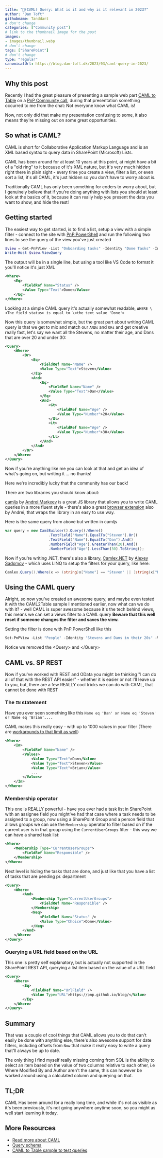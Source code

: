 ```yaml
---
title: "🐫(CAML) Query: What is it and why is it relevant in 2023?"
author: "Dan Toft"
githubname: Tanddant
# don't change
categories: ["Community post"]
# link to the thumbnail image for the post
images:
- images/thumbnail.webp
# don't change
tags: ["SharePoint"]
# don't change
type: "regular"
canonicalUrl: https://blog.dan-toft.dk/2023/03/caml-query-in-2023/
---
```


## Why this post

Recently I had the great pleasure of presenting a sample web part [CAML to Table](https://github.com/pnp/sp-dev-fx-webparts/tree/main/samples/react-caml2table) on a [PnP Community call](https://www.youtube.com/watch?v=SPJiV5CbRUc), during that presentation something occurred to me from the chat: Not everyone know what CAML is!

Now, not only did that make my presentation confusing to some, it also means they're missing out on some great opportunities.

## So what is CAML?

CAML is short for Collaborative Application Markup Language and is an XML based syntax to query data in SharePoint (Microsoft) Lists.

CAML has been around for at least 10 years at this point, at might have a bit of a "old ring" to it because of it's XML nature, but it's very much hidden right there in plain sight - every time you create a view, filter a list, or even sort a list, it's all CAML, it's just hidden so you don't have to worry about is.

Traditionally CAML has only been something for coders to worry about, but I genuinely believe that if you're doing anything with lists you should at least look at the basics of it, because it can really help you present the data you want to show, and hide the rest!

## Getting started

The easiest way to get started, is to find a list, setup a view with a simple filter - connect to the site with [PnP.PowerShell](https://pnp.github.io/powershell/) and run the following two lines to see the query of the view you've just created

``` PowerShell
$view = Get-PnPView -List "Onboarding tasks" -Identity "Done Tasks" -Includes ViewQuery
Write-Host $view.ViewQuery
```

The output will be in a single line, but using a tool like VS Code to format it you'll notice it's just XML

```XML
<Where>
    <Eq>
        <FieldRef Name="Status" />
        <Value Type="Text">Done</Value>
    </Eq>
</Where>
```

Looking at a simple CAML query it's actually somewhat readable, `WHERE \<The field status> is equal to \<the text value 'Done'>`

Now this query is somewhat simple, but the great part about writing CAML query is that we get to mix and match our `ANDs` and `ORs` and get creative really fast, let's say we want all the Stevens, no matter their age, and Dans that are over 20 and under 30:

```XML
<Query>
    <Where>
        <Or>
            <Eq>
                <FieldRef Name="Name" />
                <Value Type="Text">Steven</Value>
            </Eq>
            <And>
                <Eq>
                    <FieldRef Name="Name" />
                    <Value Type="Text">Dan</Value>
                </Eq>
                <And>
                    <Gt>
                        <FieldRef Name="Age" />
                        <Value Type="Number">20</Value>
                    </Gt>
                    <Lt>
                        <FieldRef Name="Age" />
                        <Value Type="Number">30</Value>
                    </Lt>
                </And>
            </And>
        </Or>
    </Where>
</Query>
```

Now if you're anything like me you can look at that and get an idea of what's going on, but writing it ... no thanks!

Here we're incredibly lucky that the community has our back!

There are two libraries you should know about:

[camljs](https://www.npmjs.com/package/camljs) by [Andrei Markeev](https://twitter.com/amarkeev) is a great JS library that allows you to write CAML queries in a more fluent style - there's also a great [browser extension](https://chrome.google.com/webstore/detail/camljs-console/ohjcpmdjfihchfhkmimcbklhjdphoeac) also by Andrei, that wraps the library in an easy to use way.

Here is the same query from above but written in camljs

```JavaScript
var query = new CamlBuilder().Query().Where()
                    .TextField("Name").EqualTo("Steven").Or()
                    .TextField("Name").EqualTo("Dan").And()
                    .NumberField("Age").GreaterThan(20).And()
                    .NumberField("Age").LessThan(30).ToString();
```

Now if you're writing .NET, there's also a library, [Camlex.NET](https://github.com/sadomovalex/camlex) by [Alexey Sadomov](https://twitter.com/sadomovalex) - which uses LINQ to setup the filters for your query, like here:

```C#
Camlex.Query().Where(x => (string)x["Name"] == "Steven" || (string)x["Name"] == "Dan" && ((double)x["Age"] > 20,0 && (double)x["Age"] < 30,0))
```

## Using the CAML query

Alright, so now you've created an awesome query, and maybe even tested it with the CAML2Table sample I mentioned earlier, now what can we do with it? - well CAML is super awesome because it's the tech behind views, this means we can set a views filter to a CAML query **Beware that this well reset if someone changes the filter and saves the view.**

Setting the filter is done with PnP.PowerShell like this

```PowerShell
Set-PnPView -List "People" -Identity "Stevens and Dans in their 20s" -Values @{ViewQuery = "<Where><Or><Eq><FieldRef Name='Name' /><Value Type='Text'>Steven</Value></Eq><And><Eq><FieldRef Name='Name' /><Value Type='Text'>Dan</Value></Eq><And><Gt><FieldRef Name='Age' /><Value Type='Number'>20</Value></Gt><Lt><FieldRef Name='Age' /><Value Type='Number'>30</Value></Lt></And></And></Or></Where>"}
```

Notice we removed the \<Query> and \</Query>

## CAML vs. SP REST

Now if you've worked with REST and OData you might be thinking "I can do all of that with the REST API easier" - whether it is easier or not I'll leave up to you, but, there are a few REALLY cool tricks we can do with CAML, that cannot be done with REST

### The `IN` statement

Have you ever seen something like this `Name eq 'Dan' or Name eq 'Steven' or Name eq 'Brian'....`

CAML makes this really easy - with up to 1000 values in your filter (There are [workarounds to that limit as well](https://sharepoint.stackexchange.com/questions/80210/caml-query-limitation-of-values-in-in-operator))

```XML
<Where>
    <In>
        <FieldRef Name="Name" />
        <Values>
            <Value Type="Text">Dan</Value>
            <Value Type="Text">Steven</Value>
            <Value Type="Text">Brian</Value>
            ...
        </Values>
    </In>
</Where>
 ```

### Membership operator

This one is REALLY powerful - have you ever had a task list in SharePoint with an assignee field you might've had that case where a task needs to be assigned to a group, now using a SharePoint Group and a person field that allows groups we can use the `Membership` operator to filter based on if the current user is in that group using the `CurrentUserGroups` filter - this way we can have a shared task list:

```XML
<Where>
    <Membership Type="CurrentUserGroups">
        <FieldRef Name="Responsible" />
    </Membership>
</Where>
```

Next level is hiding the tasks that are done, and just like that you have a list of tasks that are pending pr. department

```XML
<Query>
    <Where>
        <And>
            <Membership Type="CurrentUserGroups">
                <FieldRef Name="Responsible" />
            </Membership>
            <Neq>
                <FieldRef Name="Status" />
                <Value Type="Choice">Done</Value>
            </Neq>
        </And>
    </Where>
</Query>
```

### Querying a URL field based on the URL

This one is pretty self explanatory, but is actually not supported in the SharePoint REST API, querying a list item based on the value of a URL field

```XML
<Query>
    <Where>
        <Eq>
            <FieldRef Name="UrlField" />
            <Value Type="URL">https://pnp.github.io/blog/</Value>
        </Eq>
    </Where>
</Query>
```

## Summary

That was a couple of cool things that CAML allows you to do that can't easily be done with anything else, there's also awesome support for date filters, including offsets from `Now` that make it really easy to write a query that'll always be up to date.

The only thing I find myself really missing coming from SQL is the ability to select an item based on the value of two columns relative to each other, i.e Where Modified By and Author aren't the same, this can however be worked around using a calculated column and querying on that.

## TL;DR

CAML Has been around for a really long time, and while it's not as visible as it's been previously, it's not going anywhere anytime soon, so you might as well start learning it today.

## More Resources

* [Read more about CAML](https://learn.microsoft.com/en-us/sharepoint/dev/schema/collaborative-application-markup-language-caml-schemas)
* [Query schema](https://learn.microsoft.com/en-us/sharepoint/dev/schema/query-schema)
* [CAML to Table sample to test queries](https://github.com/pnp/sp-dev-fx-webparts/tree/main/samples/react-caml2table)
